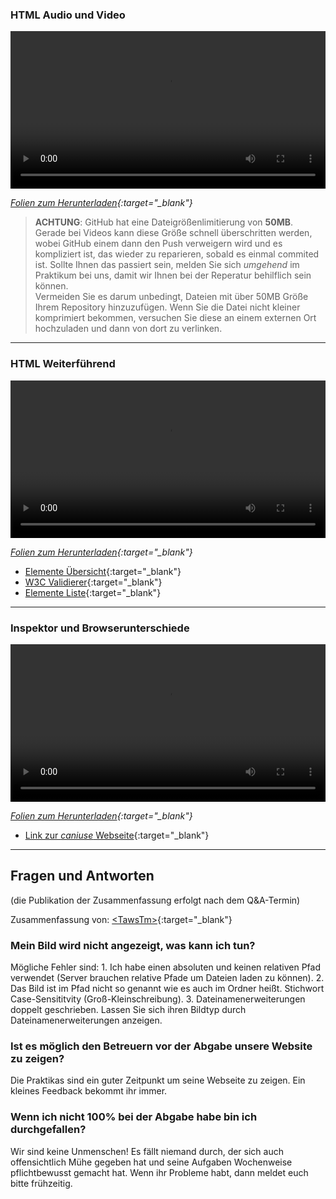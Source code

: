 ### HTML Audio und Video
<video controls width="100%"> 
    <source src="https://scheuerle.net/lehre/gis/videos/02_GIS-EIA1-HTML-AV.mp4" type="video/mp4"> 
    <a href="https://scheuerle.net/lehre/gis/videos/02_GIS-EIA1-HTML-AV.mp4">Zum Video</a>
</video>

*[Folien zum Herunterladen](https://scheuerle.net/lehre/gis/scripts/02_GIS-EIA1-HTML-AV.pdf){:target="_blank"}*

> **ACHTUNG**: GitHub hat eine Dateigrößenlimitierung von **50MB**. Gerade bei Videos kann diese Größe schnell überschritten werden, wobei GitHub einem dann den Push verweigern wird und es kompliziert ist, das wieder zu reparieren, sobald es einmal commited ist. Sollte Ihnen das passiert sein, melden Sie sich _umgehend_ im Praktikum bei uns, damit wir Ihnen bei der Reperatur behilflich sein können.  
Vermeiden Sie es darum unbedingt, Dateien mit über 50MB Größe Ihrem Repository hinzuzufügen. Wenn Sie die Datei nicht kleiner komprimiert bekommen, versuchen Sie diese an einem externen Ort hochzuladen und dann von dort zu verlinken.

---

### HTML Weiterführend
<video controls width="100%"> 
    <source src="https://scheuerle.net/lehre/gis/videos/02_HTML_Weiterführend.mp4" type="video/mp4"> 
    <a href="https://scheuerle.net/lehre/gis/videos/02_HTML_Weiterführend.mp4">Zum Video</a>
</video>

*[Folien zum Herunterladen](https://scheuerle.net/lehre/gis/scripts/02_HTML_Weiterführend.pdf){:target="_blank"}*

- [Elemente Übersicht](https://wiki.selfhtml.org/extensions/Selfhtml/example.php/Beispiel:HTML-Kategorien.html){:target="_blank"}
- [W3C Validierer](http://validator.w3.org/){:target="_blank"}
- [Elemente Liste](https://developer.mozilla.org/de/docs/Web/HTML/HTML5/HTML5_element_list){:target="_blank"}

---

### Inspektor und Browserunterschiede
<video controls width="100%"> 
    <source src="https://scheuerle.net/lehre/gis/videos/02_Inspektor_Browserunterschiede.mp4" type="video/mp4"> 
    <a href="https://scheuerle.net/lehre/gis/videos/02_Inspektor_Browserunterschiede.mp4">Zum Video</a>
</video>

*[Folien zum Herunterladen](https://scheuerle.net/lehre/gis/scripts/02_Browserunterschiede.pdf){:target="_blank"}*

- [Link zur *caniuse* Webseite](https://caniuse.com){:target="_blank"}

---

## Fragen und Antworten

(die Publikation der Zusammenfassung erfolgt nach dem Q&A-Termin)

Zusammenfassung von: [&lt;TawsTm&gt;](https://github.com/TawsTm){:target="_blank"}

### Mein Bild wird nicht angezeigt, was kann ich tun?
Mögliche Fehler sind: 1. Ich habe einen absoluten und keinen relativen Pfad verwendet (Server brauchen relative Pfade um Dateien laden zu können). 2. Das Bild ist im Pfad nicht so genannt wie es auch im Ordner heißt. Stichwort Case-Sensititvity (Groß-Kleinschreibung). 3. Dateinamenerweiterungen doppelt geschrieben. Lassen Sie sich ihren Bildtyp durch Dateinamenerweiterungen anzeigen.

### Ist es möglich den Betreuern vor der Abgabe unsere Website zu zeigen?
Die Praktikas sind ein guter Zeitpunkt um seine Webseite zu zeigen. Ein kleines Feedback bekommt ihr immer.

### Wenn ich nicht 100% bei der Abgabe habe bin ich durchgefallen?
Wir sind keine Unmenschen! Es fällt niemand durch, der sich auch offensichtlich Mühe gegeben hat und seine Aufgaben Wochenweise pflichtbewusst gemacht hat. Wenn ihr Probleme habt, dann meldet euch bitte frühzeitig.
